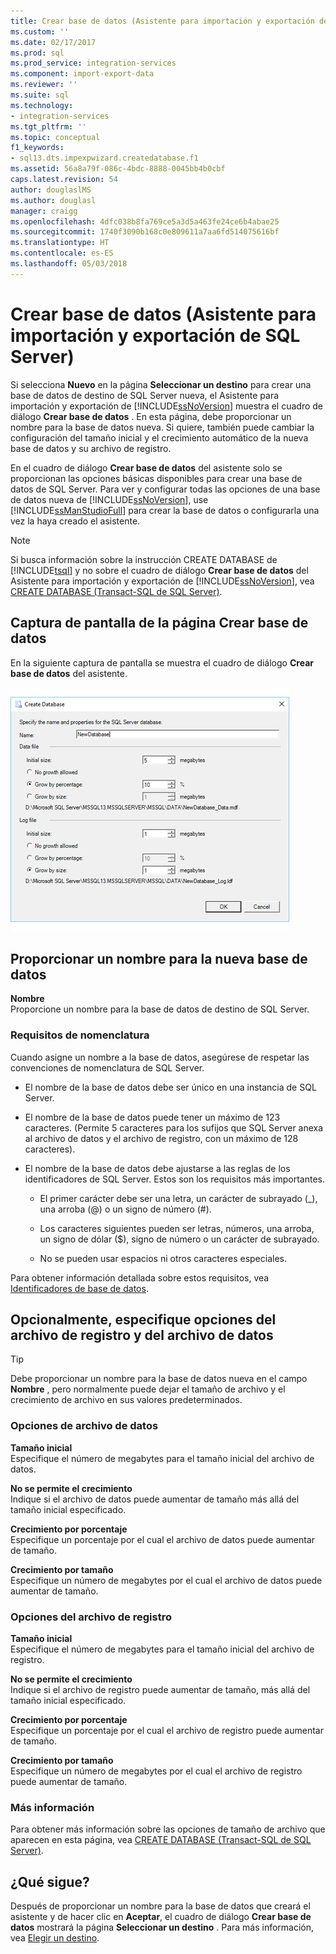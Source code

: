 ```yaml
---
title: Crear base de datos (Asistente para importación y exportación de SQL Server) | Microsoft Docs
ms.custom: ''
ms.date: 02/17/2017
ms.prod: sql
ms.prod_service: integration-services
ms.component: import-export-data
ms.reviewer: ''
ms.suite: sql
ms.technology:
- integration-services
ms.tgt_pltfrm: ''
ms.topic: conceptual
f1_keywords:
- sql13.dts.impexpwizard.createdatabase.f1
ms.assetid: 56a8a79f-086c-4bdc-8888-0045bb4b0cbf
caps.latest.revision: 54
author: douglaslMS
ms.author: douglasl
manager: craigg
ms.openlocfilehash: 4dfc038b8fa769ce5a3d5a463fe24ce6b4abae25
ms.sourcegitcommit: 1740f3090b168c0e809611a7aa6fd514075616bf
ms.translationtype: HT
ms.contentlocale: es-ES
ms.lasthandoff: 05/03/2018
---
```

# <a name="create-database-sql-server-import-and-export-wizard"></a>Crear base de datos (Asistente para importación y exportación de SQL Server)
Si selecciona **Nuevo** en la página **Seleccionar un destino** para crear una base de datos de destino de SQL Server nueva, el Asistente para importación y exportación de [!INCLUDE[ssNoVersion](../../includes/ssnoversion-md.md)] muestra el cuadro de diálogo **Crear base de datos** . En esta página, debe proporcionar un nombre para la base de datos nueva. Si quiere, también puede cambiar la configuración del tamaño inicial y el crecimiento automático de la nueva base de datos y su archivo de registro. 

En el cuadro de diálogo **Crear base de datos** del asistente solo se proporcionan las opciones básicas disponibles para crear una base de datos de SQL Server. Para ver y configurar todas las opciones de una base de datos nueva de [!INCLUDE[ssNoVersion](../../includes/ssnoversion-md.md)], use [!INCLUDE[ssManStudioFull](../../includes/ssmanstudiofull-md.md)] para crear la base de datos o configurarla una vez la haya creado el asistente. 

> [!NOTE]
> Si busca información sobre la instrucción CREATE DATABASE de [!INCLUDE[tsql](../../includes/tsql-md.md)] y no sobre el cuadro de diálogo **Crear base de datos** del Asistente para importación y exportación de [!INCLUDE[ssNoVersion](../../includes/ssnoversion-md.md)], vea [CREATE DATABASE &#40;Transact-SQL de SQL Server&#41;](../../t-sql/statements/create-database-sql-server-transact-sql.md).  

## <a name="screen-shot-of-the-create-database-page"></a>Captura de pantalla de la página Crear base de datos  
En la siguiente captura de pantalla se muestra el cuadro de diálogo **Crear base de datos** del asistente.  

![Página Crear base de datos del Asistente para importación y exportación](../../integration-services/import-export-data/media/create-database.png "Create database page of the Import and Export Wizard")  

## <a name="provide-a-name-for-the-new-database"></a>Proporcionar un nombre para la nueva base de datos  
**Nombre**  
 Proporcione un nombre para la base de datos de destino de SQL Server.
 
### <a name="naming-requirements"></a>Requisitos de nomenclatura
Cuando asigne un nombre a la base de datos, asegúrese de respetar las convenciones de nomenclatura de SQL Server.  
  
-   El nombre de la base de datos debe ser único en una instancia de SQL Server.  
  
-   El nombre de la base de datos puede tener un máximo de 123 caracteres. (Permite 5 caracteres para los sufijos que SQL Server anexa al archivo de datos y el archivo de registro, con un máximo de 128 caracteres).  
  
-   El nombre de la base de datos debe ajustarse a las reglas de los identificadores de SQL Server. Estos son los requisitos más importantes.  
  
    -   El primer carácter debe ser una letra, un carácter de subrayado (_), una arroba (@) o un signo de número (#).  
  
    -   Los caracteres siguientes pueden ser letras, números, una arroba, un signo de dólar ($), signo de número o un carácter de subrayado.  
  
    -   No se pueden usar espacios ni otros caracteres especiales.  
  
Para obtener información detallada sobre estos requisitos, vea [Identificadores de base de datos](../../relational-databases/databases/database-identifiers.md).  

## <a name="optionally-specify-data-file-and-log-file-options"></a>Opcionalmente, especifique opciones del archivo de registro y del archivo de datos

> [!TIP]
> Debe proporcionar un nombre para la base de datos nueva en el campo **Nombre** , pero normalmente puede dejar el tamaño de archivo y el crecimiento de archivo en sus valores predeterminados.

### <a name="data-file-options"></a>Opciones de archivo de datos  
 **Tamaño inicial**  
 Especifique el número de megabytes para el tamaño inicial del archivo de datos.  
  
 **No se permite el crecimiento**  
 Indique si el archivo de datos puede aumentar de tamaño más allá del tamaño inicial especificado.  
  
 **Crecimiento por porcentaje**  
 Especifique un porcentaje por el cual el archivo de datos puede aumentar de tamaño.  
  
 **Crecimiento por tamaño**  
 Especifique un número de megabytes por el cual el archivo de datos puede aumentar de tamaño.  
  
### <a name="log-file-options"></a>Opciones del archivo de registro  
 **Tamaño inicial**  
 Especifique el número de megabytes para el tamaño inicial del archivo de registro.  
  
 **No se permite el crecimiento**  
 Indique si el archivo de registro puede aumentar de tamaño, más allá del tamaño inicial especificado.  
  
 **Crecimiento por porcentaje**  
 Especifique un porcentaje por el cual el archivo de registro puede aumentar de tamaño.  
  
 **Crecimiento por tamaño**  
 Especifique un número de megabytes por el cual el archivo de registro puede aumentar de tamaño.  

### <a name="more-info"></a>Más información
Para obtener más información sobre las opciones de tamaño de archivo que aparecen en esta página, vea [CREATE DATABASE &#40;Transact-SQL de SQL Server&#41;](../../t-sql/statements/create-database-sql-server-transact-sql.md). 

## <a name="whats-next"></a>¿Qué sigue?  
 Después de proporcionar un nombre para la base de datos que creará el asistente y de hacer clic en **Aceptar**, el cuadro de diálogo **Crear base de datos** mostrará la página **Seleccionar un destino** . Para más información, vea [Elegir un destino](../../integration-services/import-export-data/choose-a-destination-sql-server-import-and-export-wizard.md).  

